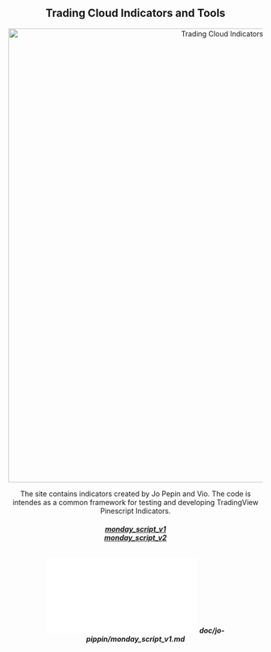 
<h2 align="center"> Trading Cloud Indicators and Tools  </h2>

<p align="center">
  <img  width="900" src="doc/assets/pine_script_logo.webp" alt=" Trading Cloud Indicators and Tools" >
</p>
<p align="center" > The site contains indicators created by Jo Pepin and Vio. The code is intendes as a common framework for testing and developing TradingView Pinescript Indicators. </p>

<h5 align="center" >

  <a href="doc/jo-pippin/monday_script_v1.md" >monday_script_v1</a></br>
  <a href="https://github.com/viorel8/Trading-Cloud/tree/main/doc/monday_script_v2.md" >monday_script_v2</a></br>
</br>

![Idnetity server with BFF flow](./doc/jo-pippin/monday_script_v1.md "Indicator general description")
doc/jo-pippin/monday_script_v1.md